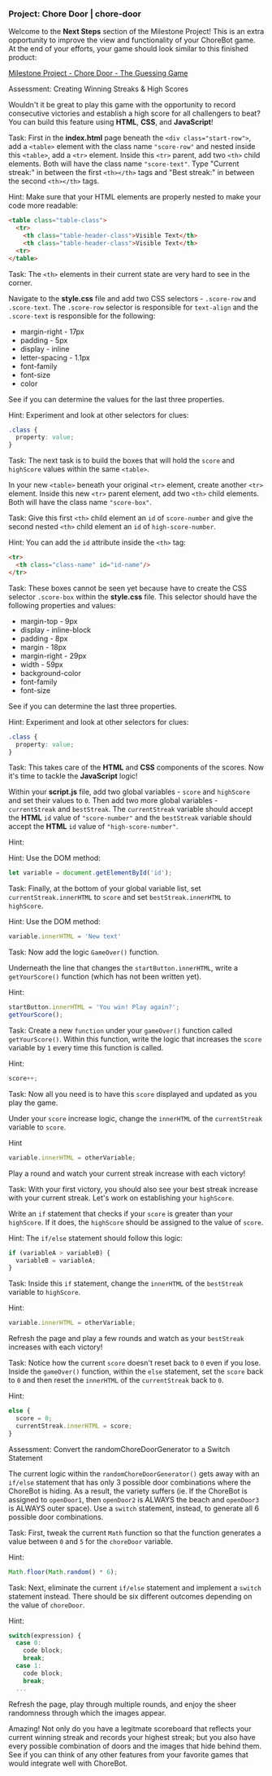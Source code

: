 ### Project: Chore Door | chore-door

Welcome to the __Next Steps__ section of the Milestone Project! This is an extra opportunity to improve the view and functionality of your ChoreBot game.
At the end of your efforts, your game should look similar to this finished product:

[Milestone Project - Chore Door - The Guessing Game](https://s3.amazonaws.com/codecademy-content/projects/chore-door/chore-door-final/index.html "Chore Door")

Assessment: Creating Winning Streaks & High Scores

Wouldn't it be great to play this game with the opportunity to record consecutive victories and establish a high score for all challengers to beat? You can build this feature using __HTML__, __CSS__, and __JavaScript__!

Task: First in the __index.html__ page beneath the `<div class="start-row">`, add a `<table>` element with the class name `"score-row"` and nested inside this `<table>`, add a `<tr>` element. Inside this `<tr>` parent, add two `<th>` child elements. Both will have the class name `"score-text"`. Type "Current streak:" in between the first `<th></th>` tags and "Best streak:" in between the second `<th></th>` tags.

Hint: Make sure that your HTML elements are properly nested to make your code more readable:
```html
<table class="table-class">
  <tr>
    <th class="table-header-class">Visible Text</th>
    <th class="table-header-class">Visible Text</th>
  <tr>
</table>
```

Task: The `<th>` elements in their current state are very hard to see in the corner.  

Navigate to the __style.css__ file and add two CSS selectors - `.score-row` and `.score-text`.  The `.score-row` selector is responsible for `text-align` and the `.score-text` is responsible for the following:

  * margin-right - 17px
  * padding - 5px 
  * display - inline
  * letter-spacing - 1.1px
  * font-family 
  * font-size 
  * color 

See if you can determine the values for the last three properties.

Hint: Experiment and look at other selectors for clues:
```css
.class { 
  property: value;
}
```

Task: The next task is to build the boxes that will hold the `score` and `highScore` values within the same `<table>`.  

In your new `<table>` beneath your original `<tr>` element, create another `<tr>` element. Inside this new `<tr>` parent element, add two `<th>` child elements. Both will have the class name `"score-box"`.

Task: Give this first `<th>` child element an `id` of `score-number` and give the second nested `<th>` child element an `id` of `high-score-number`.

Hint: You can add the `id` attribute inside the `<th>` tag:
```html
<tr>
  <th class="class-name" id="id-name"/> 
</tr>
```

Task: These boxes cannot be seen yet because have to create the CSS selector `.score-box` within the __style.css__ file. This selector should have the following properties and values:

  * margin-top - 9px 
  * display - inline-block
  * padding - 8px
  * margin - 18px
  * margin-right - 29px
  * width - 59px
  * background-color
  * font-family
  * font-size

See if you can determine the last three properties.

Hint: Experiment and look at other selectors for clues:
```css
.class { 
  property: value;
}
```

Task: This takes care of the __HTML__ and __CSS__ components of the scores. Now it's time to tackle the __JavaScript__ logic! 

Within your __script.js__ file, add two global variables - `score` and `highScore` and set their values to `0`. Then add two more global variables - `currentStreak` and `bestStreak`. The `currentStreak` variable should accept the __HTML__ `id` value of `"score-number"` and the `bestStreak` variable should accept the __HTML__ `id` value of `"high-score-number"`. 

Hint:

Hint: Use the DOM method: 
```js
let variable = document.getElementById('id');
```

Task: Finally, at the bottom of your global variable list, set `currentStreak.innerHTML` to `score` and set `bestStreak.innerHTML` to `highScore`.

Hint: Use the DOM method: 
```js
variable.innerHTML = 'New text'
```

Task: Now add the logic `GameOver()` function.

Underneath the line that changes the `startButton.innerHTML`, write a `getYourScore()` function (which has not been written yet).

Hint: 
```js
startButton.innerHTML = 'You win! Play again?';
getYourScore();
```

Task: Create a new `function` under your `gameOver()` function called `getYourScore()`. Within this function, write the logic that increases the `score` variable by `1` every time this function is called.

Hint:
```js
score++;
```

Task: Now all you need is to have this `score` displayed and updated as you play the game. 

Under your `score` increase logic, change the `innerHTML` of the `currentStreak` variable to `score`.

Hint
```js
variable.innerHTML = otherVariable;
```

Play a round and watch your current streak increase with each victory!

Task: With your first victory, you should also see your best streak increase with your current streak. Let's work on establishing your `highScore`.

Write an `if` statement that checks if your `score` is greater than your `highScore`. If it does, the `highScore` should be assigned to the value of `score`.

Hint: The `if/else` statement should follow this logic:
```js
if (variableA > variableB) {
  variableB = variableA;
}
```

Task: Inside this `if` statement, change the `innerHTML` of the `bestStreak` variable to `highScore`.

Hint:
```js
variable.innerHTML = otherVariable;
```

Refresh the page and play a few rounds and watch as your `bestStreak` increases with each victory!

Task: Notice how the current `score` doesn't reset back to `0` even if you lose. Inside the `gameOver()` function, within the `else` statement, set the `score` back to `0` and then reset the `innerHTML` of the `currentStreak` back to `0`.

Hint:
```js
else {
  score = 0;
  currentStreak.innerHTML = score;
}
```

Assessment: Convert the randomChoreDoorGenerator to a Switch Statement

The current logic within the `randomChoreDoorGenerator()` gets away with an `if/else` statement that has only 3 possible door combinations where the ChoreBot is hiding.  As a result, the variety suffers (ie. If the ChoreBot is assigned to `openDoor1`, then `openDoor2` is ALWAYS the beach and `openDoor3` is ALWAYS outer space). Use a `switch` statement, instead, to generate all 6 possible door combinations. 

Task: First, tweak the current `Math` function so that the function generates a value between `0` and `5` for the `choreDoor` variable.

Hint:
```js
Math.floor(Math.random() * 6);
```

Task: Next, eliminate the current `if/else` statement and implement a `switch` statement instead. There should be six different outcomes depending on the value of `choreDoor`. 

Hint:
```js
switch(expression) {
  case 0:
    code block;
    break;
  case 1:
    code block;
    break;
  ...
```

Refresh the page, play through multiple rounds, and enjoy the sheer randomness through which the images appear.

Amazing! Not only do you have a legitmate scoreboard that reflects your current winning streak and records your highest streak; but you also have every possible combination of doors and the images that hide behind them. See if you can think of any other features from your favorite games that would integrate well with ChoreBot.

